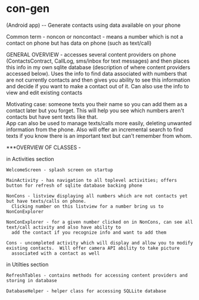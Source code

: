 con-gen
=======

(Android app) -- Generate contacts using data available on your phone

Common term - noncon or noncontact - means a number which is not a contact on phone but has data on phone (such as text/call)

GENERAL OVERVIEW - 
  accesses several content providers on phone (ContactsContract, CallLog, sms/inbox for text messages) 
    and then places this info in my own sqlite database (description of where content providers accessed below).
  Uses the info to find data associated with numbers that are not currently contacts and then gives you ability to see this information
    and decide if you want to make a contact out of it.
  Can also use the info to view and edit existing contacts



Motivating case: 
  someone texts you their name so you can add them as a contact later but you forget.  This will help you see
    which numbers aren't contacts but have sent texts like that.  
  App can also be used to manage texts/calls more easily, deleting unwanted information from the phone.
  Also will offer an incremental search to find texts if you know there is an important text but can't remember from whom.



***OVERVIEW OF CLASSES - 

  in Activities section
  
    WelcomeScreen - splash screen on startup
    
    MainActivity - has navigation to all toplevel activities; offers button for refresh of sqlite database backing phone
    
    NonCons - listview displaying all numbers which are not contacts yet but have texts/calls on phone.  
      Clicking number on this listview for a number bring us to NonConExplorer
      
    NonConExplorer - for a given number clicked on in NonCons, can see all text/call activity and also have ability to 
      add the contact if you recognize info and want to add them
      
    Cons - uncompleted activity which will display and allow you to modify existing contacts.  Will offer camera API ability to take picture
      associated with a contact as well
      
  in Utilties section
  
    RefreshTables - contains methods for accessing content providers and storing in database
    
    DatabaseHelper - helper class for accessing SQLLite database
